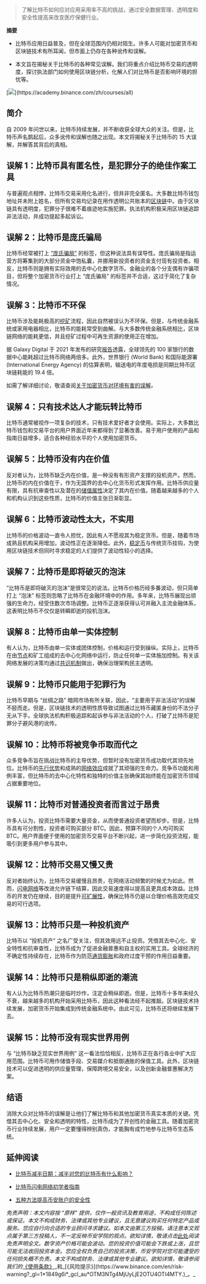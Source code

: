 
> 了解比特币如何应对应用采用率不高的挑战，通过安全数据管理、透明度和安全性提高来改变医疗保健行业。

**摘要**

*   比特币应用日益普及，但在全球范围内仍相对陌生。许多人可能对加密货币和区块链技术有所耳闻，但市面上仍存在各种讹传和误解。
    
*   本文旨在揭秘关于比特币的各种常见误解。我们将重点介绍比特币交易的透明度，探讨执法部门如何使用区块链分析，化解人们对比特币是否影响环境的担忧等。
    

[![](https://public.bnbstatic.com/static/academy/static/academy/editor-uploads/199c418f7b314450ae9b14c8091225a6.)](https://academy.binance.com/zh/courses/all)

简介
--

自 2009 年问世以来，比特币持续发展，并不断收获全球大众的关注。但是，比特币声名鹊起后，众多讹传和误解也随之出现。本文将揭秘关于比特币的 15 大误解，并解答其背后的真相。

误解 1：比特币具有匿名性，是犯罪分子的绝佳作案工具
--------------------------

与普遍观点相悖，比特币交易采用化名进行，但并非完全匿名。大多数比特币钱包地址并未附上姓名，但所有交易均记录在用作透明公共账本的[区块链](https://academy.binance.com/zh/articles/what-is-blockchain-and-how-does-it-work)中。由于区块链具有透明度，犯罪分子很难不着痕迹地实施犯罪。执法机构积极采用区块链追踪非法活动，并成功提起多起诉讼。

误解 2：比特币是庞氏骗局
-------------

比特币经常被打上 [“庞氏骗局”](https://academy.binance.com/zh/articles/pyramid-and-ponzi-schemes) 的标签，但这种说法具有误导性。庞氏骗局是指运营方将筹集到的大部分资金中饱私囊，并挪用新投资者的资金支付现有投资者。相反，比特币则是拥有实际效用的去中心化数字货币。金融业的各个分支偶有诈骗项目，但将整个加密货币行业打上 “庞氏骗局” 的标签并不合适，这过于简化了复杂情况。

误解 3：比特币不环保
-----------

比特币涉及能耗极高的[挖矿](https://academy.binance.com/zh/articles/what-is-crypto-mining-and-how-does-it-work)流程，因此自然被误认为不环保。但是，与传统金融系统或家用电器相比，比特币的能耗常受到曲解。与大多数传统金融系统相比，区块链网络的能耗更低，并且挖矿过程中可再生资源的使用正在增加。

据 Galaxy Digital 于 2021 年发布的研究[报告](https://www.lopp.net/pdf/On_Bitcoin_Energy_Consumption.pdf)透露，全球领先的 100 家银行的数据中心能耗超过比特币网络两倍多。此外，世界银行 (World Bank) 和国际能源署 (International Energy Agency) 的估算表明，输送电的年度电损是同期比特币区块链耗能的 19.4 倍。

如需了解详细讨论，敬请查阅[关于加密货币对环境有害的误解](https://www.binance.com/en/blog/community/crypto-myths--debunked-part-8-the-myth-that-crypto-is-bad-for-the-environment-7360114678536254966)_。_

误解 4：只有技术达人才能玩转比特币
------------------

比特币通常被视作一项复杂的技术，只有技术爱好者才会使用。实际上，大多数比特币钱包和交易平台的用户界面近年来都得到了显著改善。易于用户使用的产品和指南日益增多，适合各种经验水平的个人使用加密货币。

误解 5：比特币没有内在价值
--------------

反对者认为，比特币缺乏内在价值，是一种没有有形资产支撑的投机资产。然而，比特币的内在价值在于，作为无国界的去中心化货币形式发挥作用。比特币供应量有限，具有抗审查性以及潜在的[储值属性](https://academy.binance.com/zh/articles/is-bitcoin-a-store-of-value)决定了其内在价值。随着越来越多的个人和机构认识到这些性质，比特币的价值主张日渐彰显。

误解 6：比特币波动性太大，不实用
-----------------

比特币的价格波动一直令人担忧，因此有人不愿视其为稳定货币。但是，随着市场成熟且机构采用增加，波动性正在逐渐降低。此外，[稳定币](https://academy.binance.com/zh/articles/what-is-a-stablecoin)与传统货币挂钩，为使用区块链技术但同时寻求稳定的人们提供了波动性较小的选择。

误解 7：比特币是即将破灭的泡沫
----------------

“比特币是即将破灭的泡沫”是很常见的说法。比特币价格历经多番波动，但只简单打上 “泡沫” 标签则忽略了比特币在金融环境中的作用。多年来，比特币展现出顽强的生命力，经受住数次市场调整。比特币正逐渐获得认可并融入主流金融体系，这表明比特币不仅仅是转瞬即逝的投机泡沫。

误解 8：比特币由单一实体控制
---------------

有人认为，比特币由单一实体或团体控制，价格和运行受到操纵。实际上，比特币在由[节点](https://academy.binance.com/zh/articles/what-are-nodes)和矿工组成的去中心化网络中运行，防止任何单一实体施加控制。有关该网络发展的决策均通过[共识机制](https://academy.binance.com/zh/articles/what-is-a-blockchain-consensus-algorithm)做出，确保治理架构民主透明。

误解 9：比特币只能用于犯罪行为
----------------

比特币早期与 “丝绸之路” 暗网市场有所关联，因此，“主要用于非法活动”的误解不胫而走。但是，区块链技术的透明性质导致试图通过比特币藏匿身份的不法分子无从下手。全球执法机构积极追踪和起诉参与非法活动的个人，打破了比特币是犯罪分子避风港的讹传。

误解 10：比特币将被竞争币取而代之
------------------

众多竞争币旨在挑战比特币的主导优势，但暂时没有加密货币成功取代其领先地位。比特币的[先行优势](https://academy.binance.com/zh/glossary/first-mover-advantage)和成熟的[网络效应](https://academy.binance.com/zh/articles/what-is-a-network-effect)成就了其顽强的生命力。竞争币功能和用例丰富，但比特币的去中心化特性和独特的价值主张确保其始终能在加密货币领域占据重要地位。

误解 11：比特币对普通投资者而言过于昂贵
---------------------

许多人认为，投资比特币需要大量资金，从而使普通投资者望而却步。但是，比特币具有可分割性，投资者可购买部分 BTC。因此，预算不同的个人均可购买 BTC。用户界面便于使用的加密货币交易平台不断兴起，进一步简化投资流程，能吸引到更多用户参与其中。

误解 12：比特币交易又慢又贵
---------------

反对者始终认为，比特币交易缓慢且昂贵，在网络活动频繁的时候尤为如此。然而，[闪电网络](https://academy.binance.com/zh/articles/what-is-lightning-network)等改进允许链下结算，因此交易速度得以提高且更具成本效益。比特币的开发仍在继续，目的是提升[可扩展性](https://academy.binance.com/zh/articles/blockchain-scalability-sidechains-and-payment-channels)，确保比特币仍是以合理价格高效完成交易的可行选项。

误解 13：比特币只是一种投机资产
-----------------

比特币以 “投机资产” 之名广受关注，但其效用远不止投资。凭借其去中心化、安全特性和抗审查性，比特币成为了促进金融普惠和自主权的实用工具。全球经济的不确定性持续存在，比特币作为防范[通货膨胀](https://academy.binance.com/zh/articles/what-is-inflation)和政府过度干预的作用日益重要。

误解 14：比特币只是稍纵即逝的潮流
------------------

有人认为比特币热潮只是临时炒作，注定会稍纵即逝。但是，比特币十多年来经久不衰，越来越多的机构开始采用比特币，因此这种看法经不起推敲。区块链技术持续发展，加密货币开始集成到传统金融系统中。由此可见，比特币还将继续发展下去。

误解 15：比特币没有现实世界用例
-----------------

与 “比特币缺乏现实世界用例” 这一看法恰恰相反，比特币正在各行各业中扩大应用范围。比特币可用作储值手段、交易媒介和抵御通胀的保值工具。此外，区块链技术可以促进透明的供应量管理，保障跨境交易安全，以及创新金融普惠解决方案。

结语
--

消除大众对比特币的误解是让他们了解比特币和其他加密货币真实本质的关键。凭借其去中心化、安全和透明的特性，比特币成为了开创性的金融工具。随着加密货币行业持续发展，用户一定要懂得辨别真伪，才能胸有成竹地参与比特币生态系统。

延伸阅读
----

*   [比特币减半日期：减半对您的比特币有什么影响？](https://academy.binance.com/zh/articles/bitcoin-halving-date-what-happens-to-your-bitcoin-after-the-halving)
    
*   [比特币闪电网络初学者指南](https://academy.binance.com/zh/articles/what-is-lightning-network)
    
*   [五种方法提高币安账户的安全性](https://academy.binance.com/zh/articles/5-ways-to-improve-your-binance-account-security)
    

_免责声明：本文内容按 “原样” 提供，仅作一般资讯及教育用途，不构成任何陈述或保证。本文不构成财务、法律或其他专业建议，且无意建议购买任何特定产品或服务。您应自行向合适的专业顾问寻求建议。如本文由第三方投稿，请注意本文观点属于第三方投稿人，不一定反映币安学院的观点。欲知详情，敬请点击_[此处](https://academy.binance.com/zh/articles/disclaimer)_阅读免责声明全文。数字资产价格可能会波动。您的投资价值可能会下跌或上涨，且您可能无法收回投资本金。您应全权负责自己的投资决策，币安学院对您可能遭受的任何损失概不负责。本文不构成财务、法律或其他专业建议。欲知详情，敬请参阅我们的_[《使用条款》](https://www.binance.com/en/terms?_gl=1*555xvs*_gcl_au*OTM3NTg4MjUyLjE2OTU4OTI4MTY.)_和_[《风险提示》](https://www.binance.com/en/risk-warning?_gl=1*1849g6i*_gcl_au*OTM3NTg4MjUyLjE2OTU4OTI4MTY.)_。_
